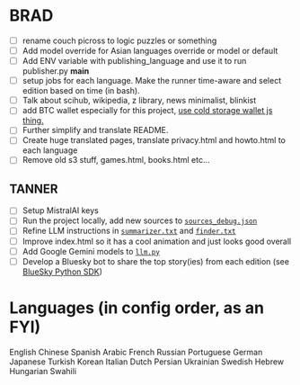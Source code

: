 # BRAD
- [ ] rename couch picross to logic puzzles or something
- [ ] Add model override for Asian languages override or model or default
- [ ] Add ENV variable with publishing_language and use it to run publisher.py __main__
- [ ] setup jobs for each language. Make the runner time-aware and select edition based on time (in bash).
- [ ] Talk about scihub, wikipedia, z library, news minimalist, blinkist
- [ ] add BTC wallet especially for this project, [use cold storage wallet js thing.](https://github.com/Overtorment/cli-cold-wallet)
- [ ] Further simplify and translate README.
- [ ] Create huge translated pages, translate privacy.html and howto.html to each language
- [ ] Remove old s3 stuff, games.html, books.html etc...

## TANNER
- [ ] Setup MistralAI keys
- [ ] Run the project locally, add new sources to [```sources_debug.json```](./config/sources_debug.json)
- [ ] Refine LLM instructions in [```summarizer.txt```](./config/summarizer.txt) and [```finder.txt```](./config/finder.txt)
- [ ] Improve index.html so it has a cool animation and just looks good overall
- [ ] Add Google Gemini models to [```llm.py```](./utils/llm.py)
- [ ] Develop a Bluesky bot to share the top story(ies) from each edition (see [BlueSky Python SDK](https://atproto.blue/en/latest/))

# Languages (in config order, as an FYI) 

English
Chinese
Spanish
Arabic
French
Russian
Portuguese
German
Japanese
Turkish
Korean
Italian
Dutch
Persian
Ukrainian
Swedish
Hebrew
Hungarian
Swahili

